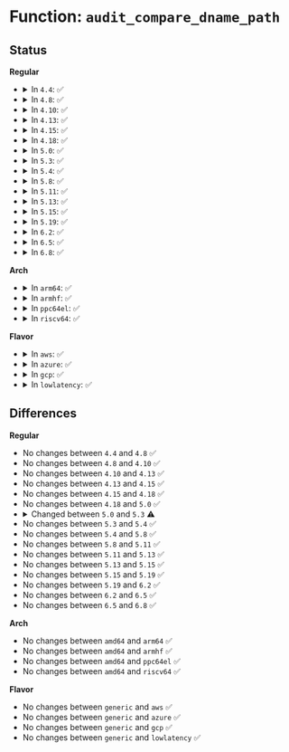 # Function: <code>audit_compare_dname_path</code>

## Status
<b>Regular</b>
<ul>
<li>
<details>
<summary>In <code>4.4</code>: ✅</summary>

```c
int audit_compare_dname_path(const char *dname, const char *path, int parentlen);
```

**Collision:** Unique Global

**Inline:** No

**Transformation:** False

**Instances:**

```
In kernel/auditfilter.c (ffffffff81125680)
Location: kernel/auditfilter.c:1274
Inline: False
Direct callers:
  - kernel/auditsc.c:__audit_inode_child
  - kernel/auditsc.c:__audit_inode_child
  - kernel/audit_watch.c:audit_update_watch
  - kernel/audit_fsnotify.c:audit_mark_handle_event
```
**Symbols:**

```
ffffffff81125680-ffffffff8112570c: audit_compare_dname_path (STB_GLOBAL)
```
</details>
</li>
<li>
<details>
<summary>In <code>4.8</code>: ✅</summary>

```c
int audit_compare_dname_path(const char *dname, const char *path, int parentlen);
```

**Collision:** Unique Global

**Inline:** No

**Transformation:** False

**Instances:**

```
In kernel/auditfilter.c (ffffffff8112d640)
Location: kernel/auditfilter.c:1274
Inline: False
Direct callers:
  - kernel/auditsc.c:__audit_inode_child
  - kernel/auditsc.c:__audit_inode_child
  - kernel/audit_watch.c:audit_update_watch
  - kernel/audit_fsnotify.c:audit_mark_handle_event
```
**Symbols:**

```
ffffffff8112d640-ffffffff8112d6cb: audit_compare_dname_path (STB_GLOBAL)
```
</details>
</li>
<li>
<details>
<summary>In <code>4.10</code>: ✅</summary>

```c
int audit_compare_dname_path(const char *dname, const char *path, int parentlen);
```

**Collision:** Unique Global

**Inline:** No

**Transformation:** False

**Instances:**

```
In kernel/auditfilter.c (ffffffff81137370)
Location: kernel/auditfilter.c:1275
Inline: False
Direct callers:
  - kernel/auditsc.c:__audit_inode_child
  - kernel/auditsc.c:__audit_inode_child
  - kernel/audit_watch.c:audit_update_watch
  - kernel/audit_fsnotify.c:audit_mark_handle_event
```
**Symbols:**

```
ffffffff81137370-ffffffff811373fb: audit_compare_dname_path (STB_GLOBAL)
```
</details>
</li>
<li>
<details>
<summary>In <code>4.13</code>: ✅</summary>

```c
int audit_compare_dname_path(const char *dname, const char *path, int parentlen);
```

**Collision:** Unique Global

**Inline:** No

**Transformation:** False

**Instances:**

```
In kernel/auditfilter.c (ffffffff811388d0)
Location: kernel/auditfilter.c:1273
Inline: False
Direct callers:
  - kernel/auditsc.c:__audit_inode_child
  - kernel/auditsc.c:__audit_inode_child
  - kernel/audit_watch.c:audit_update_watch
  - kernel/audit_fsnotify.c:audit_mark_handle_event
```
**Symbols:**

```
ffffffff811388d0-ffffffff8113895b: audit_compare_dname_path (STB_GLOBAL)
```
</details>
</li>
<li>
<details>
<summary>In <code>4.15</code>: ✅</summary>

```c
int audit_compare_dname_path(const char *dname, const char *path, int parentlen);
```

**Collision:** Unique Global

**Inline:** No

**Transformation:** False

**Instances:**

```
In kernel/auditfilter.c (ffffffff811455d0)
Location: kernel/auditfilter.c:1298
Inline: False
Direct callers:
  - kernel/auditsc.c:__audit_inode_child
  - kernel/auditsc.c:__audit_inode_child
  - kernel/audit_watch.c:audit_update_watch
  - kernel/audit_fsnotify.c:audit_mark_handle_event
```
**Symbols:**

```
ffffffff811455d0-ffffffff8114565b: audit_compare_dname_path (STB_GLOBAL)
```
</details>
</li>
<li>
<details>
<summary>In <code>4.18</code>: ✅</summary>

```c
int audit_compare_dname_path(const char *dname, const char *path, int parentlen);
```

**Collision:** Unique Global

**Inline:** No

**Transformation:** False

**Instances:**

```
In kernel/auditfilter.c (ffffffff81153f70)
Location: kernel/auditfilter.c:1295
Inline: False
Direct callers:
  - kernel/auditsc.c:__audit_inode_child
  - kernel/auditsc.c:__audit_inode_child
  - kernel/audit_watch.c:audit_update_watch
  - kernel/audit_fsnotify.c:audit_mark_handle_event
```
**Symbols:**

```
ffffffff81153f70-ffffffff81153fee: audit_compare_dname_path (STB_GLOBAL)
```
</details>
</li>
<li>
<details>
<summary>In <code>5.0</code>: ✅</summary>

```c
int audit_compare_dname_path(const char *dname, const char *path, int parentlen);
```

**Collision:** Unique Global

**Inline:** No

**Transformation:** False

**Instances:**

```
In kernel/auditfilter.c (ffffffff81160d30)
Location: kernel/auditfilter.c:1293
Inline: False
Direct callers:
  - kernel/auditsc.c:__audit_inode_child
  - kernel/auditsc.c:__audit_inode_child
  - kernel/audit_watch.c:audit_update_watch
  - kernel/audit_fsnotify.c:audit_mark_handle_event
```
**Symbols:**

```
ffffffff81160d30-ffffffff81160dae: audit_compare_dname_path (STB_GLOBAL)
```
</details>
</li>
<li>
<details>
<summary>In <code>5.3</code>: ✅</summary>

```c
int audit_compare_dname_path(const struct qstr *dname, const char *path, int parentlen);
```

**Collision:** Unique Global

**Inline:** No

**Transformation:** False

**Instances:**

```
In kernel/auditfilter.c (ffffffff8116d3d0)
Location: kernel/auditfilter.c:1296
Inline: False
Direct callers:
  - kernel/auditsc.c:__audit_inode_child
  - kernel/auditsc.c:__audit_inode_child
  - kernel/audit_watch.c:audit_update_watch
  - kernel/audit_fsnotify.c:audit_mark_handle_event
```
**Symbols:**

```
ffffffff8116d3d0-ffffffff8116d446: audit_compare_dname_path (STB_GLOBAL)
```
</details>
</li>
<li>
<details>
<summary>In <code>5.4</code>: ✅</summary>

```c
int audit_compare_dname_path(const struct qstr *dname, const char *path, int parentlen);
```

**Collision:** Unique Global

**Inline:** No

**Transformation:** False

**Instances:**

```
In kernel/auditfilter.c (ffffffff81179270)
Location: kernel/auditfilter.c:1303
Inline: False
Direct callers:
  - kernel/auditsc.c:__audit_inode_child
  - kernel/auditsc.c:__audit_inode_child
  - kernel/audit_watch.c:audit_update_watch
  - kernel/audit_fsnotify.c:audit_mark_handle_event
```
**Symbols:**

```
ffffffff81179270-ffffffff811792e6: audit_compare_dname_path (STB_GLOBAL)
```
</details>
</li>
<li>
<details>
<summary>In <code>5.8</code>: ✅</summary>

```c
int audit_compare_dname_path(const struct qstr *dname, const char *path, int parentlen);
```

**Collision:** Unique Global

**Inline:** No

**Transformation:** False

**Instances:**

```
In kernel/auditfilter.c (ffffffff8118c2c0)
Location: kernel/auditfilter.c:1302
Inline: False
Direct callers:
  - kernel/auditsc.c:__audit_inode_child
  - kernel/auditsc.c:__audit_inode_child
  - kernel/audit_watch.c:audit_update_watch
  - kernel/audit_fsnotify.c:audit_mark_handle_event
```
**Symbols:**

```
ffffffff8118c2c0-ffffffff8118c33b: audit_compare_dname_path (STB_GLOBAL)
```
</details>
</li>
<li>
<details>
<summary>In <code>5.11</code>: ✅</summary>

```c
int audit_compare_dname_path(const struct qstr *dname, const char *path, int parentlen);
```

**Collision:** Unique Global

**Inline:** No

**Transformation:** False

**Instances:**

```
In kernel/auditfilter.c (ffffffff811894e0)
Location: kernel/auditfilter.c:1302
Inline: False
Direct callers:
  - kernel/auditsc.c:__audit_inode_child
  - kernel/auditsc.c:__audit_inode_child
  - kernel/audit_watch.c:audit_update_watch
  - kernel/audit_fsnotify.c:audit_mark_handle_event
```
**Symbols:**

```
ffffffff811894e0-ffffffff8118955b: audit_compare_dname_path (STB_GLOBAL)
```
</details>
</li>
<li>
<details>
<summary>In <code>5.13</code>: ✅</summary>

```c
int audit_compare_dname_path(const struct qstr *dname, const char *path, int parentlen);
```

**Collision:** Unique Global

**Inline:** No

**Transformation:** False

**Instances:**

```
In kernel/auditfilter.c (ffffffff8118a350)
Location: kernel/auditfilter.c:1302
Inline: False
Direct callers:
  - kernel/auditsc.c:__audit_inode_child
  - kernel/auditsc.c:__audit_inode_child
  - kernel/audit_watch.c:audit_update_watch
  - kernel/audit_fsnotify.c:audit_mark_handle_event
```
**Symbols:**

```
ffffffff8118a350-ffffffff8118a3cb: audit_compare_dname_path (STB_GLOBAL)
```
</details>
</li>
<li>
<details>
<summary>In <code>5.15</code>: ✅</summary>

```c
int audit_compare_dname_path(const struct qstr *dname, const char *path, int parentlen);
```

**Collision:** Unique Global

**Inline:** No

**Transformation:** False

**Instances:**

```
In kernel/auditfilter.c (ffffffff811b2e10)
Location: kernel/auditfilter.c:1302
Inline: False
Direct callers:
  - kernel/auditsc.c:__audit_inode_child
  - kernel/auditsc.c:__audit_inode_child
  - kernel/audit_watch.c:audit_update_watch
  - kernel/audit_fsnotify.c:audit_mark_handle_event
```
**Symbols:**

```
ffffffff811b2e10-ffffffff811b2e8b: audit_compare_dname_path (STB_GLOBAL)
```
</details>
</li>
<li>
<details>
<summary>In <code>5.19</code>: ✅</summary>

```c
int audit_compare_dname_path(const struct qstr *dname, const char *path, int parentlen);
```

**Collision:** Unique Global

**Inline:** No

**Transformation:** False

**Instances:**

```
In kernel/auditfilter.c (ffffffff811e5250)
Location: kernel/auditfilter.c:1310
Inline: False
Direct callers:
  - kernel/auditsc.c:__audit_inode_child
  - kernel/auditsc.c:__audit_inode_child
  - kernel/audit_watch.c:audit_update_watch
```
**Symbols:**

```
ffffffff811e5250-ffffffff811e52df: audit_compare_dname_path (STB_GLOBAL)
```
</details>
</li>
<li>
<details>
<summary>In <code>6.2</code>: ✅</summary>

```c
int audit_compare_dname_path(const struct qstr *dname, const char *path, int parentlen);
```

**Collision:** Unique Global

**Inline:** No

**Transformation:** False

**Instances:**

```
In kernel/auditfilter.c (ffffffff8122b2c0)
Location: kernel/auditfilter.c:1310
Inline: False
Direct callers:
  - kernel/auditsc.c:__audit_inode_child
  - kernel/auditsc.c:__audit_inode_child
  - kernel/audit_watch.c:audit_update_watch
```
**Symbols:**

```
ffffffff8122b2c0-ffffffff8122b34f: audit_compare_dname_path (STB_GLOBAL)
```
</details>
</li>
<li>
<details>
<summary>In <code>6.5</code>: ✅</summary>

```c
int audit_compare_dname_path(const struct qstr *dname, const char *path, int parentlen);
```

**Collision:** Unique Global

**Inline:** No

**Transformation:** False

**Instances:**

```
In kernel/auditfilter.c (ffffffff81241890)
Location: kernel/auditfilter.c:1310
Inline: False
Direct callers:
  - kernel/auditsc.c:__audit_inode_child
  - kernel/auditsc.c:__audit_inode_child
  - kernel/audit_watch.c:audit_update_watch
```
**Symbols:**

```
ffffffff81241890-ffffffff8124191f: audit_compare_dname_path (STB_GLOBAL)
```
</details>
</li>
<li>
<details>
<summary>In <code>6.8</code>: ✅</summary>

```c
int audit_compare_dname_path(const struct qstr *dname, const char *path, int parentlen);
```

**Collision:** Unique Global

**Inline:** No

**Transformation:** False

**Instances:**

```
In kernel/auditfilter.c (ffffffff8125b6c0)
Location: kernel/auditfilter.c:1311
Inline: False
Direct callers:
  - kernel/auditsc.c:__audit_inode_child
  - kernel/auditsc.c:__audit_inode_child
  - kernel/audit_watch.c:audit_update_watch
```
**Symbols:**

```
ffffffff8125b6c0-ffffffff8125b74f: audit_compare_dname_path (STB_GLOBAL)
```
</details>
</li>
</ul>
<b>Arch</b>
<ul>
<li>
<details>
<summary>In <code>arm64</code>: ✅</summary>

```c
int audit_compare_dname_path(const struct qstr *dname, const char *path, int parentlen);
```

**Collision:** Unique Global

**Inline:** No

**Transformation:** False

**Instances:**

```
In kernel/auditfilter.c (ffff8000101ee568)
Location: kernel/auditfilter.c:1303
Inline: False
Direct callers:
  - kernel/auditsc.c:__audit_inode_child
  - kernel/auditsc.c:__audit_inode_child
  - kernel/audit_watch.c:audit_update_watch
  - kernel/audit_fsnotify.c:audit_mark_handle_event
```
**Symbols:**

```
ffff8000101ee568-ffff8000101ee60c: audit_compare_dname_path (STB_GLOBAL)
```
</details>
</li>
<li>
<details>
<summary>In <code>armhf</code>: ✅</summary>

```c
int audit_compare_dname_path(const struct qstr *dname, const char *path, int parentlen);
```

**Collision:** Unique Global

**Inline:** No

**Transformation:** False

**Instances:**

```
In kernel/auditfilter.c (c042e5b8)
Location: kernel/auditfilter.c:1303
Inline: False
Direct callers:
  - kernel/auditsc.c:__audit_inode_child
  - kernel/auditsc.c:__audit_inode_child
  - kernel/audit_watch.c:audit_update_watch
  - kernel/audit_fsnotify.c:audit_mark_handle_event
```
**Symbols:**

```
c042e5b8-c042e630: audit_compare_dname_path (STB_GLOBAL)
```
</details>
</li>
<li>
<details>
<summary>In <code>ppc64el</code>: ✅</summary>

```c
int audit_compare_dname_path(const struct qstr *dname, const char *path, int parentlen);
```

**Collision:** Unique Global

**Inline:** No

**Transformation:** False

**Instances:**

```
In kernel/auditfilter.c (c0000000002611d0)
Location: kernel/auditfilter.c:1303
Inline: False
Direct callers:
  - kernel/auditsc.c:__audit_inode_child
  - kernel/auditsc.c:__audit_inode_child
  - kernel/audit_watch.c:audit_update_watch
  - kernel/audit_fsnotify.c:audit_mark_handle_event
```
**Symbols:**

```
c0000000002611d0-c0000000002612c0: audit_compare_dname_path (STB_GLOBAL)
```
</details>
</li>
<li>
<details>
<summary>In <code>riscv64</code>: ✅</summary>

```c
int audit_compare_dname_path(const struct qstr *dname, const char *path, int parentlen);
```

**Collision:** Unique Global

**Inline:** No

**Transformation:** False

**Instances:**

```
In kernel/auditfilter.c (ffffffe0001626d2)
Location: kernel/auditfilter.c:1303
Inline: False
Direct callers:
  - kernel/auditsc.c:__audit_inode_child
  - kernel/auditsc.c:__audit_inode_child
  - kernel/audit_watch.c:audit_update_watch
  - kernel/audit_fsnotify.c:audit_mark_handle_event
```
**Symbols:**

```
ffffffe0001626d2-ffffffe00016275a: audit_compare_dname_path (STB_GLOBAL)
```
</details>
</li>
</ul>
<b>Flavor</b>
<ul>
<li>
<details>
<summary>In <code>aws</code>: ✅</summary>

```c
int audit_compare_dname_path(const struct qstr *dname, const char *path, int parentlen);
```

**Collision:** Unique Global

**Inline:** No

**Transformation:** False

**Instances:**

```
In kernel/auditfilter.c (ffffffff81171890)
Location: kernel/auditfilter.c:1303
Inline: False
Direct callers:
  - kernel/auditsc.c:__audit_inode_child
  - kernel/auditsc.c:__audit_inode_child
  - kernel/audit_watch.c:audit_update_watch
  - kernel/audit_fsnotify.c:audit_mark_handle_event
```
**Symbols:**

```
ffffffff81171890-ffffffff81171906: audit_compare_dname_path (STB_GLOBAL)
```
</details>
</li>
<li>
<details>
<summary>In <code>azure</code>: ✅</summary>

```c
int audit_compare_dname_path(const struct qstr *dname, const char *path, int parentlen);
```

**Collision:** Unique Global

**Inline:** No

**Transformation:** False

**Instances:**

```
In kernel/auditfilter.c (ffffffff81164a30)
Location: kernel/auditfilter.c:1303
Inline: False
Direct callers:
  - kernel/auditsc.c:__audit_inode_child
  - kernel/auditsc.c:__audit_inode_child
  - kernel/audit_watch.c:audit_update_watch
  - kernel/audit_fsnotify.c:audit_mark_handle_event
```
**Symbols:**

```
ffffffff81164a30-ffffffff81164aa6: audit_compare_dname_path (STB_GLOBAL)
```
</details>
</li>
<li>
<details>
<summary>In <code>gcp</code>: ✅</summary>

```c
int audit_compare_dname_path(const struct qstr *dname, const char *path, int parentlen);
```

**Collision:** Unique Global

**Inline:** No

**Transformation:** False

**Instances:**

```
In kernel/auditfilter.c (ffffffff8116f660)
Location: kernel/auditfilter.c:1303
Inline: False
Direct callers:
  - kernel/auditsc.c:__audit_inode_child
  - kernel/auditsc.c:__audit_inode_child
  - kernel/audit_watch.c:audit_update_watch
  - kernel/audit_fsnotify.c:audit_mark_handle_event
```
**Symbols:**

```
ffffffff8116f660-ffffffff8116f6d6: audit_compare_dname_path (STB_GLOBAL)
```
</details>
</li>
<li>
<details>
<summary>In <code>lowlatency</code>: ✅</summary>

```c
int audit_compare_dname_path(const struct qstr *dname, const char *path, int parentlen);
```

**Collision:** Unique Global

**Inline:** No

**Transformation:** False

**Instances:**

```
In kernel/auditfilter.c (ffffffff8117ce50)
Location: kernel/auditfilter.c:1303
Inline: False
Direct callers:
  - kernel/auditsc.c:__audit_inode_child
  - kernel/auditsc.c:__audit_inode_child
  - kernel/audit_watch.c:audit_update_watch
  - kernel/audit_fsnotify.c:audit_mark_handle_event
```
**Symbols:**

```
ffffffff8117ce50-ffffffff8117cec6: audit_compare_dname_path (STB_GLOBAL)
```
</details>
</li>
</ul>

## Differences
<b>Regular</b>
<ul>
<li>
No changes between <code>4.4</code> and <code>4.8</code> ✅
</li>
<li>
No changes between <code>4.8</code> and <code>4.10</code> ✅
</li>
<li>
No changes between <code>4.10</code> and <code>4.13</code> ✅
</li>
<li>
No changes between <code>4.13</code> and <code>4.15</code> ✅
</li>
<li>
No changes between <code>4.15</code> and <code>4.18</code> ✅
</li>
<li>
No changes between <code>4.18</code> and <code>5.0</code> ✅
</li>
<li>
<details>
<summary>Changed between <code>5.0</code> and <code>5.3</code> ⚠️</summary>
<ul>
<li>
<b>Param type changed. </b>
<code>const char *dname</code> ➡️ <code>const struct qstr *dname</code>
</li>
</ul>
</details>
</li>
<li>
No changes between <code>5.3</code> and <code>5.4</code> ✅
</li>
<li>
No changes between <code>5.4</code> and <code>5.8</code> ✅
</li>
<li>
No changes between <code>5.8</code> and <code>5.11</code> ✅
</li>
<li>
No changes between <code>5.11</code> and <code>5.13</code> ✅
</li>
<li>
No changes between <code>5.13</code> and <code>5.15</code> ✅
</li>
<li>
No changes between <code>5.15</code> and <code>5.19</code> ✅
</li>
<li>
No changes between <code>5.19</code> and <code>6.2</code> ✅
</li>
<li>
No changes between <code>6.2</code> and <code>6.5</code> ✅
</li>
<li>
No changes between <code>6.5</code> and <code>6.8</code> ✅
</li>
</ul>
<b>Arch</b>
<ul>
<li>
No changes between <code>amd64</code> and <code>arm64</code> ✅
</li>
<li>
No changes between <code>amd64</code> and <code>armhf</code> ✅
</li>
<li>
No changes between <code>amd64</code> and <code>ppc64el</code> ✅
</li>
<li>
No changes between <code>amd64</code> and <code>riscv64</code> ✅
</li>
</ul>
<b>Flavor</b>
<ul>
<li>
No changes between <code>generic</code> and <code>aws</code> ✅
</li>
<li>
No changes between <code>generic</code> and <code>azure</code> ✅
</li>
<li>
No changes between <code>generic</code> and <code>gcp</code> ✅
</li>
<li>
No changes between <code>generic</code> and <code>lowlatency</code> ✅
</li>
</ul>
